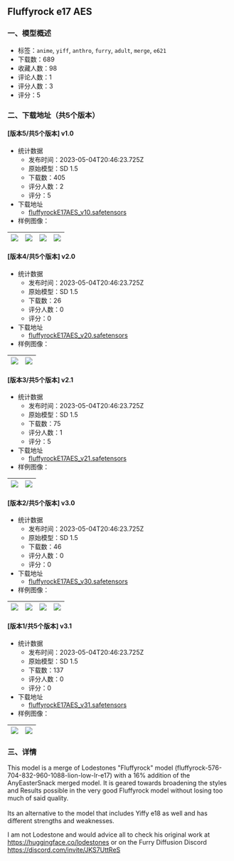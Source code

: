 ## Fluffyrock e17 AES
### 一、模型概述

- 标签：`anime`, `yiff`, `anthro`, `furry`, `adult`, `merge`, `e621`
- 下载数：689
- 收藏人数：98
- 评论人数：1
- 评分人数：3
- 评分：5

### 二、下载地址（共5个版本）

#### [版本5/共5个版本] v1.0

- 统计数据
  - 发布时间：2023-05-04T20:46:23.725Z
  - 原始模型：SD 1.5
  - 下载数：405
  - 评分人数：2
  - 评分：5
- 下载地址
  - [fluffyrockE17AES_v10.safetensors](https://civitai.com/api/download/models/51761)
- 样例图像：

| <img src="https://image.civitai.com/xG1nkqKTMzGDvpLrqFT7WA/f1a292f4-2c91-459e-0898-d21c3d376200/width=450/557815.jpeg" /> | <img src="https://image.civitai.com/xG1nkqKTMzGDvpLrqFT7WA/4c57244a-48b4-483b-147b-557538f67700/width=450/557806.jpeg" /> | <img src="https://image.civitai.com/xG1nkqKTMzGDvpLrqFT7WA/75383d7c-6f0f-4d17-b1ae-9d4652b23600/width=450/557740.jpeg" /> | <img src="https://image.civitai.com/xG1nkqKTMzGDvpLrqFT7WA/09dd1c93-a562-4c95-1e5d-af5cd5726a00/width=450/557742.jpeg" /> |
| ---- | ---- | ---- | ---- |

#### [版本4/共5个版本] v2.0

- 统计数据
  - 发布时间：2023-05-04T20:46:23.725Z
  - 原始模型：SD 1.5
  - 下载数：26
  - 评分人数：0
  - 评分：0
- 下载地址
  - [fluffyrockE17AES_v20.safetensors](https://civitai.com/api/download/models/55346)
- 样例图像：

| <img src="https://image.civitai.com/xG1nkqKTMzGDvpLrqFT7WA/2646b51d-7401-4251-812b-bf5de2ae7500/width=450/599231.jpeg" /> | <img src="https://image.civitai.com/xG1nkqKTMzGDvpLrqFT7WA/e9c6d225-4d8c-4403-187e-03f84e99db00/width=450/599245.jpeg" /> |
| ---- | ---- |

#### [版本3/共5个版本] v2.1

- 统计数据
  - 发布时间：2023-05-04T20:46:23.725Z
  - 原始模型：SD 1.5
  - 下载数：75
  - 评分人数：1
  - 评分：5
- 下载地址
  - [fluffyrockE17AES_v21.safetensors](https://civitai.com/api/download/models/55357)
- 样例图像：

| <img src="https://image.civitai.com/xG1nkqKTMzGDvpLrqFT7WA/a282f6bf-bd01-43df-f95a-e035dfe42000/width=450/599336.jpeg" /> | <img src="https://image.civitai.com/xG1nkqKTMzGDvpLrqFT7WA/b4f46cde-e8e9-4b25-f386-5b82448d7500/width=450/599348.jpeg" /> |
| ---- | ---- |

#### [版本2/共5个版本] v3.0

- 统计数据
  - 发布时间：2023-05-04T20:46:23.725Z
  - 原始模型：SD 1.5
  - 下载数：46
  - 评分人数：0
  - 评分：0
- 下载地址
  - [fluffyrockE17AES_v30.safetensors](https://civitai.com/api/download/models/62374)
- 样例图像：

| <img src="https://image.civitai.com/xG1nkqKTMzGDvpLrqFT7WA/8a84d8e5-68b5-4f0a-bc4f-85da9b20981e/width=450/685854.jpeg" /> | <img src="https://image.civitai.com/xG1nkqKTMzGDvpLrqFT7WA/24907b70-ee7f-4d6f-be3b-a61a739e1f64/width=450/685848.jpeg" /> | <img src="https://image.civitai.com/xG1nkqKTMzGDvpLrqFT7WA/65d2a58b-8381-4e9b-a69a-b97a4ecb8a45/width=450/685859.jpeg" /> | <img src="https://image.civitai.com/xG1nkqKTMzGDvpLrqFT7WA/2a643c96-d921-4bb0-ad4d-fe78f3fd817d/width=450/685847.jpeg" /> |
| ---- | ---- | ---- | ---- |

#### [版本1/共5个版本] v3.1

- 统计数据
  - 发布时间：2023-05-04T20:46:23.725Z
  - 原始模型：SD 1.5
  - 下载数：137
  - 评分人数：0
  - 评分：0
- 下载地址
  - [fluffyrockE17AES_v31.safetensors](https://civitai.com/api/download/models/62444)
- 样例图像：

| <img src="https://image.civitai.com/xG1nkqKTMzGDvpLrqFT7WA/3ea14367-a0c5-4994-a24e-f3e25b611694/width=450/688356.jpeg" /> | <img src="https://image.civitai.com/xG1nkqKTMzGDvpLrqFT7WA/24202b62-3785-4c8e-aa55-490886f8b58f/width=450/688357.jpeg" /> |
| ---- | ---- |


### 三、详情
<p>This model is a merge of Lodestones "Fluffyrock" model (fluffyrock-576-704-832-960-1088-lion-low-lr-e17) with a 16% addition of the AnyEasterSnack merged model. It is geared towards broadening the styles and Results possible in the very good Fluffyrock model without losing too much of said quality.<br /><br />Its an alternative to the model that includes Yiffy e18 as well and has different strengths and weaknesses.</p><p></p><p>I am not Lodestone and would advice all to check his original work at <a target="_blank" rel="ugc" href="https://huggingface.co/lodestones">https://huggingface.co/lodestones</a> or on the Furry Diffusion Discord <a target="_blank" rel="ugc" href="https://discord.com/invite/JKS7UttReS">https://discord.com/invite/JKS7UttReS</a></p>